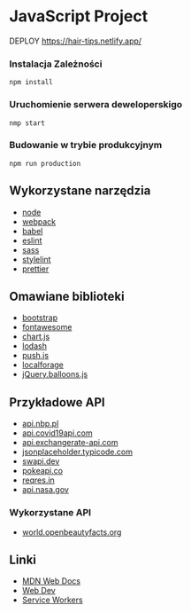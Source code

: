 # JavaScript Project
DEPLOY https://hair-tips.netlify.app/

### Instalacja Zależności

```shell
npm install
```

### Uruchomienie serwera deweloperskigo

```shell
nmp start
```

### Budowanie w trybie produkcyjnym

```shell
npm run production
```

## Wykorzystane narzędzia
* [node](https://nodejs.org/en/)
* [webpack](https://webpack.js.org/)
* [babel](https://babeljs.io/)
* [eslint](https://eslint.org/)
* [sass](https://sass-lang.com/)
* [stylelint](https://stylelint.io/)
* [prettier](https://prettier.io/)

## Omawiane biblioteki
* [bootstrap](https://getbootstrap.com/)
* [fontawesome](https://fontawesome.com/)
* [chart.js](https://www.chartjs.org/)
* [lodash](https://lodash.com/)
* [push.js](https://pushjs.org/)
* [localforage](https://localforage.github.io/localForage/)
* [jQuery.balloons.js](http://urin.github.io/jquery.balloon.js/)

## Przykładowe API
* [api.nbp.pl](http://api.nbp.pl/)
* [api.covid19api.com](https://api.covid19api.com/)
* [api.exchangerate-api.com](https://api.exchangerate-api.com)
* [jsonplaceholder.typicode.com](https://jsonplaceholder.typicode.com/)
* [swapi.dev](https://swapi.dev)
* [pokeapi.co](https://pokeapi.co/)
* [reqres.in](https://reqres.in/)
* [api.nasa.gov](https://api.nasa.gov)

### Wykorzystane API
* [world.openbeautyfacts.org]( "https://world.openbeautyfacts.org/api/")

## Linki
* [MDN Web Docs](https://developer.mozilla.org/)
* [Web Dev](https://web.dev/)
* [Service Workers](https://serviceworke.rs/)
